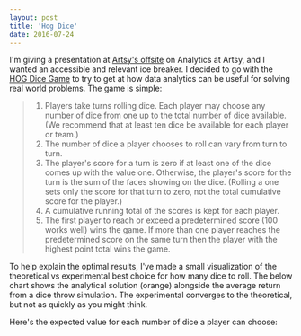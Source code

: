 ```yaml
---
layout: post
title: 'Hog Dice'
date: 2016-07-24
---
```


<script>
  import {onMount} from 'svelte'
  import * as d3 from "d3"

  let n = 40
  // let y = d3.scaleLinear([400, 0], [0, 16])

  let height = $state()
  let width = $state()

  let r = d3.range(n)
  
  let x = d3.scaleOrdinal(r)
    .domain(r)
    .range([0, 700])


  let y = d3.scaleLinear()
    .domain([400, 0])
    .range([0, 700])

  function realAnswer(n) {
    return Math.pow(5/6, n) * n * 4.0
  }

  function roll(){
    Math.ceil(Math.random() * 6)
  }


  // var margin = {top: 20, right: 20, bottom: 30, left: 40},
  //     width = 960 - margin.left - margin.right,
  //     height = 300 - margin.top - margin.bottom;

  // var x = d3.scaleOrdinal(d3.range(40))

// update(rolled)
// var t2 = setInterval(function(){
//   console.log("!")
//   iterations += 1
//   last_rolled = rolled.slice(0)
//   rolled = d3.range(n).map( function(n) { return rollDice(n) })
//   rolled = weightedAverage(rolled, last_rolled, 1 / iterations)
//   update(rolled)
// }, 200)

onMount(() => {


  d3.select("svg")
    .append("g")
    .attr("transform", `translate(0,${height})`)
    .call(d3.axisBottom(x))

  d3.select("svg").append("g")
  .call(d3.axisLeft(y))
  })


</script>

I'm giving a presentation at [Artsy's offsite](http://observer.com/2015/08/artsys-wet-hot-american-summer/) on Analytics at Artsy, and I wanted an accessible and relevant ice breaker. I decided to go with the [HOG Dice Game](http://www.amstat.org/publications/jse/v11n2/feldman.html) to try to get at how data analytics can be useful for solving real world problems. The game is simple:

> 1. Players take turns rolling dice. Each player may choose any number of dice from one up to the total number of dice available. (We recommend that at least ten dice be available for each player or team.)
> 2. The number of dice a player chooses to roll can vary from turn to turn.
> 3. The player's score for a turn is zero if at least one of the dice comes up with the value one. Otherwise, the player's score for the turn is the sum of the faces showing on the dice. (Rolling a one sets only the score for that turn to zero, not the total cumulative score for the player.)
> 4. A cumulative running total of the scores is kept for each player.
> 5. The first player to reach or exceed a predetermined score (100 works well) wins the game. If more than one player reaches the predetermined score on the same turn then the player with the highest point total wins the game.

To help explain the optimal results, I've made a small visualization of the theoretical vs experimental best choice for how many dice to roll. The below chart shows the analytical solution (orange) alongside the average return from a dice throw simulation. The experimental converges to the theoretical, but not as quickly as you might think.

Here's the expected value for each number of dice a player can choose:

<!-- <div class="flex gap-1 items-end my-8">
  {#each d3.range(n) as i}
    <div style="height: {realAnswer(i)}rem; width: 1rem;" class="relative bg-gray-500 bg-opacity-20"/>
  {/each}
</div> -->
<div class="w-full">

<svg bind:clientHeight={height}>
  {#each r as i}
      <rect
        x={x(i)} 
        y={y(realAnswer(i))} 
        height={y(0) - y(realAnswer(i))} 
        width={10}
        fill="purple" 
        />
  {/each}
</svg>
</div>

<style>

.bar {
  fill: #EA168C;
  fill-opacity: .5;
}

.bar:hover {
  fill: #1B8A6B;
}

.bar2 {
  fill: #F69231;
  fill-opacity: .8;
}

.axis {
  font: 10px sans-serif;
}

.axis path,
.axis line {
  fill: none;
  stroke: #000;
  shape-rendering: crispEdges;
}

.x.axis path {
  display: none;
}

svg {
    display: block;
    margin: 0 auto;
}

</style>
